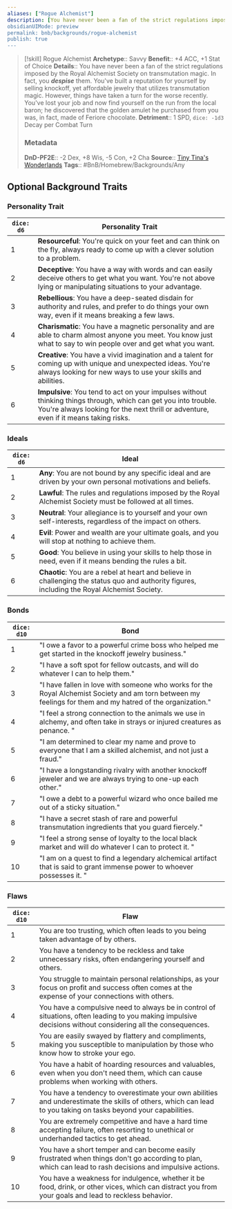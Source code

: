 ```yaml
---
aliases: ["Rogue Alchemist"]
description: [You have never been a fan of the strict regulations imposed by the Royal Alchemist Society on transmutation magic. In fact, you despise them. You've built a reputation for yourself by selling...]
obsidianUIMode: preview
permalink: bnb/backgrounds/rogue-alchemist
publish: true
---
```


> [!skill] Rogue Alchemist
> **Archetype**:: Savvy
> **Benefit**:: +4 ACC, +1 Stat of Choice
> **Details**:: You have never been a fan of the strict regulations imposed by the Royal Alchemist Society on transmutation magic. In fact, you ***despise*** them. You've built a reputation for yourself by selling knockoff, yet affordable jewelry that utilizes transmutation magic. However, things have taken a turn for the worse recently. You've lost your job and now find yourself on the run from the local baron;
> he discovered that the golden amulet he purchased from you was, in fact, made of Feriore chocolate.
> **Detriment**:: 1 SPD, `dice: -1d3` Decay per Combat Turn
> ### Metadata
> **DnD-PF2E**:: -2 Dex, +8 Wis, -5 Con, +2 Cha
> **Source**:: [Tiny Tina's Wonderlands](https://playwonderlands.2k.com)
> **Tags**:: #BnB/Homebrew/Backgrounds/Any

## Optional Background Traits

### Personality Trait

 | `dice: d6` | Personality Trait                                                                                                                                                                                       |
|------------|---------------------------------------------------------------------------------------------------------------------------------------------------------------------------------------------------------|
| 1          | **Resourceful**: You're quick on your feet and can think on the fly, always ready to come up with a clever solution to a problem.                                                                       |
| 2          | **Deceptive**: You have a way with words and can easily deceive others to get what you want. You're not above lying or manipulating situations to your advantage.                                       |
| 3          | **Rebellious**: You have a deep-seated disdain for authority and rules, and prefer to do things your own way, even if it means breaking a few laws.                                                     |
| 4          | **Charismatic**: You have a magnetic personality and are able to charm almost anyone you meet. You know just what to say to win people over and get what you want.                                      |
| 5          | **Creative**: You have a vivid imagination and a talent for coming up with unique and unexpected ideas. You're always looking for new ways to use your skills and abilities.                            |
| 6          | **Impulsive**: You tend to act on your impulses without thinking things through, which can get you into trouble. You're always looking for the next thrill or adventure, even if it means taking risks. |

### Ideals

| `dice: d6` | Ideal                                                                                                                                         |
|------------|-----------------------------------------------------------------------------------------------------------------------------------------------|
| 1          | **Any**: You are not bound by any specific ideal and are driven by your own personal motivations and beliefs.                                 |
| 2          | **Lawful**: The rules and regulations imposed by the Royal Alchemist Society must be followed at all times.                                   |
| 3          | **Neutral**: Your allegiance is to yourself and your own self-interests, regardless of the impact on others.                                  |
| 4          | **Evil**: Power and wealth are your ultimate goals, and you will stop at nothing to achieve them.                                             |
| 5          | **Good**: You believe in using your skills to help those in need, even if it means bending the rules a bit.                                   |
| 6          | **Chaotic**: You are a rebel at heart and believe in challenging the status quo and authority figures, including the Royal Alchemist Society. |

### Bonds

| `dice: d10` | Bond                                                                                                                                                       |
|-------------|------------------------------------------------------------------------------------------------------------------------------------------------------------|
| 1           | "I owe a favor to a powerful crime boss who helped me get started in the knockoff jewelry business."                                                       |
| 2           | "I have a soft spot for fellow outcasts, and will do whatever I can to help them."                                                                         |
| 3           | "I have fallen in love with someone who works for the Royal Alchemist Society and am torn between my feelings for them and my hatred of the organization." |
| 4           | "I feel a strong connection to the animals we use in alchemy, and often take in strays or injured creatures as penance. "                                  |
| 5           | "I am determined to clear my name and prove to everyone that I am a skilled alchemist, and not just a fraud."                                              |
| 6           | "I have a longstanding rivalry with another knockoff jeweler and we are always trying to one-up each other."                                               |
| 7           | "I owe a debt to a powerful wizard who once bailed me out of a sticky situation."                                                                          |
| 8           | "I have a secret stash of rare and powerful transmutation ingredients that you guard fiercely."                                                            |
| 9           | "I feel a strong sense of loyalty to the local black market and will do whatever I can to protect it.  "                                                   |
| 10          | "I am on a quest to find a legendary alchemical artifact that is said to grant immense power to whoever possesses it.   "                                  |

### Flaws

| `dice: d10` | Flaw                                                                                                                                                           |
|-------------|----------------------------------------------------------------------------------------------------------------------------------------------------------------|
| 1           | You are too trusting, which often leads to you being taken advantage of by others.                                                                             |
| 2           | You have a tendency to be reckless and take unnecessary risks, often endangering yourself and others.                                                          |
| 3           | You struggle to maintain personal relationships, as your focus on profit and success often comes at the expense of your connections with others.               |
| 4           | You have a compulsive need to always be in control of situations, often leading to you making impulsive decisions without considering all the consequences.    |
| 5           | You are easily swayed by flattery and compliments, making you susceptible to manipulation by those who know how to stroke your ego.                            |
| 6           | You have a habit of hoarding resources and valuables, even when you don't need them, which can cause problems when working with others.                        |
| 7           | You have a tendency to overestimate your own abilities and underestimate the skills of others, which can lead to you taking on tasks beyond your capabilities. |
| 8           | You are extremely competitive and have a hard time accepting failure, often resorting to unethical or underhanded tactics to get ahead.                        |
| 9           | You have a short temper and can become easily frustrated when things don't go according to plan, which can lead to rash decisions and impulsive actions.       |
| 10          | You have a weakness for indulgence, whether it be food, drink, or other vices, which can distract you from your goals and lead to reckless behavior.           |
